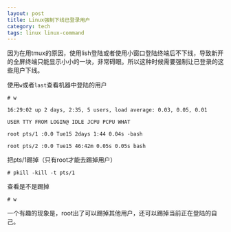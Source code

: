 ```yaml
---
layout: post
title: Linux强制下线已登录用户
category: tech
tags: linux linux-command
---
```


因为在用tmux的原因，使用lish登陆或者使用小窗口登陆终端后不下线，导致新开的全屏终端只能显示小小的一块，非常碍眼。所以这种时候需要强制让已登录的这些用户下线。

使用`w`或者`last`查看机器中登陆的用户

	# w

	16:29:02 up 2 days, 2:35, 5 users, load average: 0.03, 0.05, 0.01
	
	USER TTY FROM LOGIN@ IDLE JCPU PCPU WHAT
	
	root pts/1 :0.0 Tue15 2days 1:44 0.04s -bash
	
	root pts/2 :0.0 Tue15 46:42m 0.05s 0.05s bash
	

把pts/1踢掉（只有root才能去踢掉用户）

	# pkill -kill -t pts/1

 

查看是不是踢掉

	# w

一个有趣的现象是，root出了可以踢掉其他用户，还可以踢掉当前正在登陆的自己。